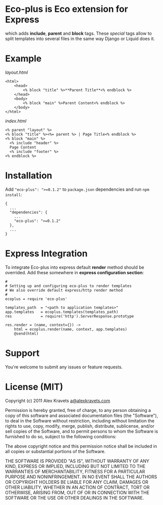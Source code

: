 # **Eco-plus** is **Eco** extension for **Express**

which adds **include**, **parent** and **block** tags. These *special* tags allow to split templates into several files in the same way Django or Liquid does it.

# Example

*layout.html*

```
<html>
    <head>
        <% block "title" %>**Parent Title**<% endblock %>
    </head>
    <body>
        <% block "main" %>Parent Content<% endblock %>
    </body>
</html>
```

*index.html*

```
<% parent "layout" %>
<% block "title" %><%= parent %> | Page Title<% endblock %>
<% block "main" %>
  <% include "header" %>
  Page Content
  <% include "footer" %>
<% endblock %>
```

# Installation

Add ```"eco-plus": ">=0.1.2"``` to ```package.json``` dependencies and run ```npm install```:

```
{
  ...
  "dependencies": {
    ...
    "eco-plus": ">=0.1.2"
  },
  ...
}
```

# Express Integration

To integrate Eco-plus into express default **render** method should be overrided. Add these somewhere in **express configuration section**:

```
#
# Setting up and configuring eco-plus to render templates
# We also override default express/http render method
#
ecoplus = require 'eco-plus'

templates_path  = "<path to application templates>"
app.templates   = ecoplus.templates(templates_path)
res             = require('http').ServerResponse.prototype

res.render = (name, context={}) ->
    html = ecoplus.render(name, context, app.templates)
    @send(html)
```

# Support

You're welcome to submit any issues or feature requests.

# License (MIT)

Copyright (c) 2011 Alex Kravets <a@alexkravets.com>

Permission is hereby granted, free of charge, to any person obtaining
a copy of this software and associated documentation files (the
"Software"), to deal in the Software without restriction, including
without limitation the rights to use, copy, modify, merge, publish,
distribute, sublicense, and/or sell copies of the Software, and to
permit persons to whom the Software is furnished to do so, subject to
the following conditions:

The above copyright notice and this permission notice shall be
included in all copies or substantial portions of the Software.

THE SOFTWARE IS PROVIDED "AS IS", WITHOUT WARRANTY OF ANY KIND,
EXPRESS OR IMPLIED, INCLUDING BUT NOT LIMITED TO THE WARRANTIES OF
MERCHANTABILITY, FITNESS FOR A PARTICULAR PURPOSE AND
NONINFRINGEMENT. IN NO EVENT SHALL THE AUTHORS OR COPYRIGHT HOLDERS BE
LIABLE FOR ANY CLAIM, DAMAGES OR OTHER LIABILITY, WHETHER IN AN ACTION
OF CONTRACT, TORT OR OTHERWISE, ARISING FROM, OUT OF OR IN CONNECTION
WITH THE SOFTWARE OR THE USE OR OTHER DEALINGS IN THE SOFTWARE.
